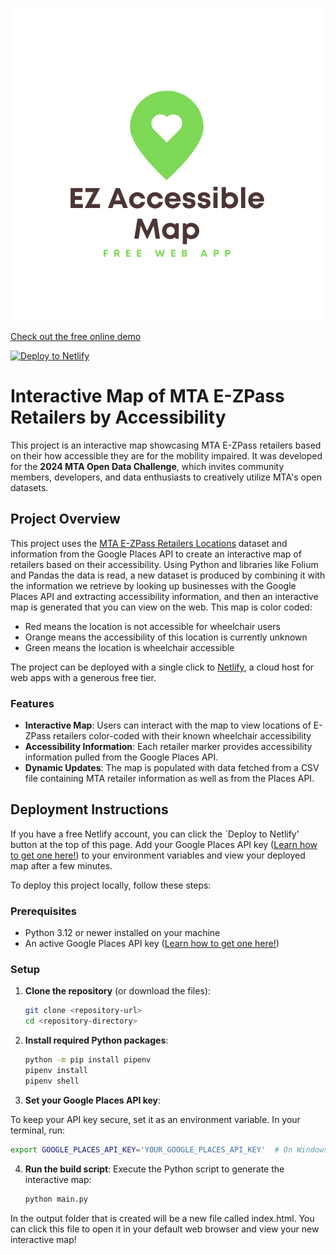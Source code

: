 ![EZ Accessible Map - Free Web App logo](./logo.png)

[Check out the free online demo](https://ezpassaccessiblemap.netlify.app/)

[![Deploy to Netlify](https://www.netlify.com/img/deploy/button.svg)](https://app.netlify.com/start/deploy?repository=https://github.com/kevinl95/ez-accessible-map)

# Interactive Map of MTA E-ZPass Retailers by Accessibility

This project is an interactive map showcasing MTA E-ZPass retailers based on their how accessible they are for the mobility impaired. It was developed for the **2024 MTA Open Data Challenge**, which invites community members, developers, and data enthusiasts to creatively utilize MTA's open datasets.

## Project Overview

This project uses the [MTA E-ZPass Retailers Locations](https://data.ny.gov/Transportation/MTA-E-ZPass-Retailers-Locations/y59h-w6v4) dataset and information from the Google Places API to create an interactive map of retailers based on their accessibility. Using Python and libraries like Folium and Pandas the data is read, a new dataset is produced by combining it with the information we retrieve by looking up businesses with the Google Places API and extracting accessibility information, and then an interactive map is generated that you can view on the web. This map is color coded:

- Red means the location is not accessible for wheelchair users
- Orange means the accessibility of this location is currently unknown
- Green means the location is wheelchair accessible

The project can be deployed with a single click to [Netlify](https://www.netlify.com/), a cloud host for web apps with a generous free tier.

### Features

- **Interactive Map**: Users can interact with the map to view locations of E-ZPass retailers color-coded with their known wheelchair accessibility
- **Accessibility Information**: Each retailer marker provides accessibility information pulled from the Google Places API.
- **Dynamic Updates**: The map is populated with data fetched from a CSV file containing MTA retailer information as well as from the Places API.

## Deployment Instructions

If you have a free Netlify account, you can click the `Deploy to Netlify' button at the top of this page. Add your Google Places API key ([Learn how to get one here!](https://developers.google.com/maps/documentation/places/web-service/overview)) to your environment variables and view your deployed map after a few minutes.

To deploy this project locally, follow these steps:

### Prerequisites

- Python 3.12 or newer installed on your machine
- An active Google Places API key ([Learn how to get one here!](https://developers.google.com/maps/documentation/places/web-service/overview))

### Setup

1. **Clone the repository** (or download the files):

   ```bash
   git clone <repository-url>
   cd <repository-directory>
   ```

2. **Install required Python packages**:

   ```bash
   python -m pip install pipenv
   pipenv install
   pipenv shell
   ```

3. **Set your Google Places API key**:

To keep your API key secure, set it as an environment variable. In your terminal, run:

   ```bash
   export GOOGLE_PLACES_API_KEY='YOUR_GOOGLE_PLACES_API_KEY'  # On Windows use `set GOOGLE_PLACES_API_KEY=YOUR_GOOGLE_PLACES_API_KEY`
   ```

4. **Run the build script**:
Execute the Python script to generate the interactive map:

   ```bash
   python main.py
   ```

In the output folder that is created will be a new file called index.html. You can click this file to open it in your default web browser and view your new interactive map!

